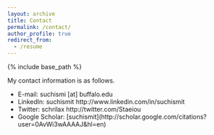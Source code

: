 ```yaml
---
layout: archive
title: Contact
permalink: /contact/
author_profile: true
redirect_from:
  - /resume
---
```


{% include base_path %}

My contact information is as follows.

<ul>
	<li>E-mail: suchismi [at] buffalo.edu</li>
	<li>LinkedIn: suchismit http://www.linkedin.com/in/suchismit</li>
	<li>Twitter: schrilax http://twitter.com/Staeiou</li>
	<li>Google Scholar: [suchismit](http://scholar.google.com/citations?user=0AvWi3wAAAAJ&hl=en)</li>
</ul>




